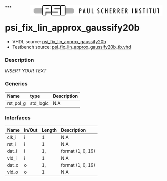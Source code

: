 <img align="right" src="../../doc/psi_logo.png">
***

# psi_fix_lin_approx_gaussify20b
 - VHDL source: [psi_fix_lin_approx_gaussify20b](../../hdl/psi_fix_lin_approx_gaussify20b.vhd)
 - Testbench source: [psi_fix_lin_approx_gaussify20b_tb.vhd](../../testbench/psi_fix_lin_approx_gaussify20b_tb/psi_fix_lin_approx_gaussify20b_tb.vhd)

### Description
*INSERT YOUR TEXT*

### Generics
| Name      | type      | Description   |
|:----------|:----------|:--------------|
| rst_pol_g | std_logic | N.A           |

### Interfaces
| Name   | In/Out   | Length   | Description       |
|:-------|:---------|:---------|:------------------|
| clk_i  | i        | 1        | N.A               |
| rst_i  | i        | 1        | N.A               |
| dat_i  | i        | 1,       | format (1, 0, 19) |
| vld_i  | i        | 1        | N.A               |
| dat_o  | o        | 1,       | format (1, 0, 19) |
| vld_o  | o        | 1        | N.A               |